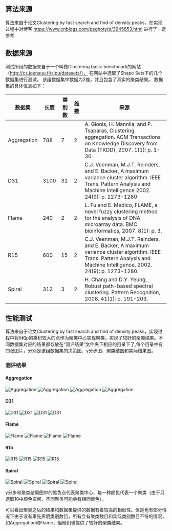 ## 算法来源

算法来自于论文Clustering by fast search and find of density peaks，在实现过程中对博客 https://www.cnblogs.com/peghoty/p/3945653.html 进行了一定参考
## 数据来源
测试所用的数据来自于一个叫做Clustering basic benchmark的网站（http://cs.joensuu.fi/sipu/datasets/）， 在网站中选取了Shape Sets下的几个数据集进行测试。
该组数据集中数据为2维，并且包含了真实的聚类结果。
数据集的具体信息如下：

|数据集|长度|类别数|维数|来源|
| ------ | ------- | ------- | ------- | ------- |
|Aggregation|788|7|2| A. Gionis, H. Mannila, and P. Tsaparas, Clustering aggregation. ACM Transactions on Knowledge Discovery from Data (TKDD), 2007. 1(1): p. 1-30.|
|D31|3100|31|2|C.J. Veenman, M.J.T. Reinders, and E. Backer, A maximum variance cluster algorithm. IEEE Trans. Pattern Analysis and Machine Intelligence 2002. 24(9): p. 1273-1280|
|Flame|240|2|2|L. Fu and E. Medico, FLAME, a novel fuzzy clustering method for the analysis of DNA microarray data. BMC bioinformatics, 2007. 8(1): p. 3.|
|R15|600|15|2|C.J. Veenman, M.J.T. Reinders, and E. Backer, A maximum variance cluster algorithm. IEEE Trans. Pattern Analysis and Machine Intelligence, 2002. 24(9): p. 1273-1280. |
|Spiral|312|3|2|H. Chang and D.Y. Yeung, Robust path-based spectral clustering. Pattern Recognition, 2008. 41(1): p. 191-203. |

## 性能测试
算法来自于论文Clustering by fast search and find of density peaks，实现过程中将δ和ρ的乘积较大的点作为聚类中心实现聚类，实现了较好的聚类结果。不同数据集对应的结果都存放在“测评结果”文件夹下相应的目录下了,每个目录中有四张图片，分别是该组数据集的决策图、γ分步图、聚类结图和实际结果图。

### 测评结果

#### Aggregation
![Aggregation](https://github.com/TiYife/cluster/raw/master/Figure/Aggregation/决策图.png)
![Aggregation](https://github.com/TiYife/cluster/raw/master/Figure/Aggregation/γ.png)
![Aggregation](https://github.com/TiYife/cluster/raw/master/Figure/Aggregation/聚类结果图.png)
![Aggregation](https://github.com/TiYife/cluster/raw/master/Figure/Aggregation/实际类别图.png)


#### D31
![D31](https://github.com/TiYife/cluster/raw/master/Figure/D31/决策图.png)
![D31](https://github.com/TiYife/cluster/raw/master/Figure/D31/γ.png)
![D31](https://github.com/TiYife/cluster/raw/master/Figure/D31/聚类结果图.png)
![D31](https://github.com/TiYife/cluster/raw/master/Figure/D31/实际类别图.png)

#### Flame
![Flame](https://github.com/TiYife/cluster/raw/master/Figure/Flame/决策图.png)
![Flame](https://github.com/TiYife/cluster/raw/master/Figure/Flame/γ.png)
![Flame](https://github.com/TiYife/cluster/raw/master/Figure/Flame/聚类结果图.png)
![Flame](https://github.com/TiYife/cluster/raw/master/Figure/Flame/实际类别图.png)

#### R15
![R15](https://github.com/TiYife/cluster/raw/master/Figure/R15/决策图.png)
![R15](https://github.com/TiYife/cluster/raw/master/Figure/R15/γ.png)
![R15](https://github.com/TiYife/cluster/raw/master/Figure/R15/聚类结果图.png)
![R15](https://github.com/TiYife/cluster/raw/master/Figure/R15/实际类别图.png)

#### Spiral
![Spiral](https://github.com/TiYife/cluster/raw/master/Figure/Spiral/决策图.png)
![Spiral](https://github.com/TiYife/cluster/raw/master/Figure/Spiral/γ.png)
![Spiral](https://github.com/TiYife/cluster/raw/master/Figure/Spiral/聚类结果图.png)
![Spiral](https://github.com/TiYife/cluster/raw/master/Figure/Spiral/实际类别图.png)

γ分步和聚类结果图中的黑色点代表聚类中心，每一种颜色代表一个聚类（由于只选取10中颜色空间，不同聚类可能会有相同颜色）。

可以看出聚类之后的结果和数据集提供的数据有着较高的相似性。但是也有部分情况下由于没有事先声明类别数目，所有会有聚类数目和实际类别数目不符的情况，如Aggregation和Flame，但他们也提供了较好的聚类结果。
